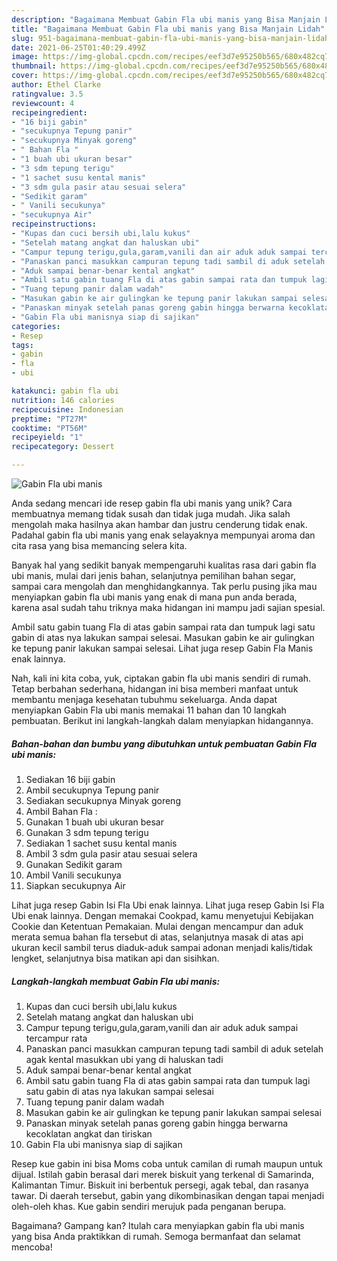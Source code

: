 ```yaml
---
description: "Bagaimana Membuat Gabin Fla ubi manis yang Bisa Manjain Lidah"
title: "Bagaimana Membuat Gabin Fla ubi manis yang Bisa Manjain Lidah"
slug: 951-bagaimana-membuat-gabin-fla-ubi-manis-yang-bisa-manjain-lidah
date: 2021-06-25T01:40:29.499Z
image: https://img-global.cpcdn.com/recipes/eef3d7e95250b565/680x482cq70/gabin-fla-ubi-manis-foto-resep-utama.jpg
thumbnail: https://img-global.cpcdn.com/recipes/eef3d7e95250b565/680x482cq70/gabin-fla-ubi-manis-foto-resep-utama.jpg
cover: https://img-global.cpcdn.com/recipes/eef3d7e95250b565/680x482cq70/gabin-fla-ubi-manis-foto-resep-utama.jpg
author: Ethel Clarke
ratingvalue: 3.5
reviewcount: 4
recipeingredient:
- "16 biji gabin"
- "secukupnya Tepung panir"
- "secukupnya Minyak goreng"
- " Bahan Fla "
- "1 buah ubi ukuran besar"
- "3 sdm tepung terigu"
- "1 sachet susu kental manis"
- "3 sdm gula pasir atau sesuai selera"
- "Sedikit garam"
- " Vanili secukunya"
- "secukupnya Air"
recipeinstructions:
- "Kupas dan cuci bersih ubi,lalu kukus"
- "Setelah matang angkat dan haluskan ubi"
- "Campur tepung terigu,gula,garam,vanili dan air aduk aduk sampai tercampur rata"
- "Panaskan panci masukkan campuran tepung tadi sambil di aduk setelah agak kental masukkan ubi yang di haluskan tadi"
- "Aduk sampai benar-benar kental angkat"
- "Ambil satu gabin tuang Fla di atas gabin sampai rata dan tumpuk lagi satu gabin di atas nya lakukan sampai selesai"
- "Tuang tepung panir dalam wadah"
- "Masukan gabin ke air gulingkan ke tepung panir lakukan sampai selesai"
- "Panaskan minyak setelah panas goreng gabin hingga berwarna kecoklatan angkat dan tiriskan"
- "Gabin Fla ubi manisnya siap di sajikan"
categories:
- Resep
tags:
- gabin
- fla
- ubi

katakunci: gabin fla ubi 
nutrition: 146 calories
recipecuisine: Indonesian
preptime: "PT27M"
cooktime: "PT56M"
recipeyield: "1"
recipecategory: Dessert

---
```



![Gabin Fla ubi manis](https://img-global.cpcdn.com/recipes/eef3d7e95250b565/680x482cq70/gabin-fla-ubi-manis-foto-resep-utama.jpg)

Anda sedang mencari ide resep gabin fla ubi manis yang unik? Cara membuatnya memang tidak susah dan tidak juga mudah. Jika salah mengolah maka hasilnya akan hambar dan justru cenderung tidak enak. Padahal gabin fla ubi manis yang enak selayaknya mempunyai aroma dan cita rasa yang bisa memancing selera kita.

Banyak hal yang sedikit banyak mempengaruhi kualitas rasa dari gabin fla ubi manis, mulai dari jenis bahan, selanjutnya pemilihan bahan segar, sampai cara mengolah dan menghidangkannya. Tak perlu pusing jika mau menyiapkan gabin fla ubi manis yang enak di mana pun anda berada, karena asal sudah tahu triknya maka hidangan ini mampu jadi sajian spesial.

Ambil satu gabin tuang Fla di atas gabin sampai rata dan tumpuk lagi satu gabin di atas nya lakukan sampai selesai. Masukan gabin ke air gulingkan ke tepung panir lakukan sampai selesai. Lihat juga resep Gabin Fla Manis enak lainnya.


Nah, kali ini kita coba, yuk, ciptakan gabin fla ubi manis sendiri di rumah. Tetap berbahan sederhana, hidangan ini bisa memberi manfaat untuk membantu menjaga kesehatan tubuhmu sekeluarga. Anda dapat menyiapkan Gabin Fla ubi manis memakai 11 bahan dan 10 langkah pembuatan. Berikut ini langkah-langkah dalam menyiapkan hidangannya.

<!--inarticleads1-->

##### Bahan-bahan dan bumbu yang dibutuhkan untuk pembuatan Gabin Fla ubi manis:

1. Sediakan 16 biji gabin
1. Ambil secukupnya Tepung panir
1. Sediakan secukupnya Minyak goreng
1. Ambil  Bahan Fla :
1. Gunakan 1 buah ubi ukuran besar
1. Gunakan 3 sdm tepung terigu
1. Sediakan 1 sachet susu kental manis
1. Ambil 3 sdm gula pasir atau sesuai selera
1. Gunakan Sedikit garam
1. Ambil  Vanili secukunya
1. Siapkan secukupnya Air


Lihat juga resep Gabin Isi Fla Ubi enak lainnya. Lihat juga resep Gabin Isi Fla Ubi enak lainnya. Dengan memakai Cookpad, kamu menyetujui Kebijakan Cookie dan Ketentuan Pemakaian. Mulai dengan mencampur dan aduk merata semua bahan fla tersebut di atas, selanjutnya masak di atas api ukuran kecil sambil terus diaduk-aduk sampai adonan menjadi kalis/tidak lengket, selanjutnya bisa matikan api dan sisihkan. 

<!--inarticleads2-->

##### Langkah-langkah membuat Gabin Fla ubi manis:

1. Kupas dan cuci bersih ubi,lalu kukus
1. Setelah matang angkat dan haluskan ubi
1. Campur tepung terigu,gula,garam,vanili dan air aduk aduk sampai tercampur rata
1. Panaskan panci masukkan campuran tepung tadi sambil di aduk setelah agak kental masukkan ubi yang di haluskan tadi
1. Aduk sampai benar-benar kental angkat
1. Ambil satu gabin tuang Fla di atas gabin sampai rata dan tumpuk lagi satu gabin di atas nya lakukan sampai selesai
1. Tuang tepung panir dalam wadah
1. Masukan gabin ke air gulingkan ke tepung panir lakukan sampai selesai
1. Panaskan minyak setelah panas goreng gabin hingga berwarna kecoklatan angkat dan tiriskan
1. Gabin Fla ubi manisnya siap di sajikan


Resep kue gabin ini bisa Moms coba untuk camilan di rumah maupun untuk dijual. Istilah gabin berasal dari merek biskuit yang terkenal di Samarinda, Kalimantan Timur. Biskuit ini berbentuk persegi, agak tebal, dan rasanya tawar. Di daerah tersebut, gabin yang dikombinasikan dengan tapai menjadi oleh-oleh khas. Kue gabin sendiri merujuk pada penganan berupa. 

Bagaimana? Gampang kan? Itulah cara menyiapkan gabin fla ubi manis yang bisa Anda praktikkan di rumah. Semoga bermanfaat dan selamat mencoba!
